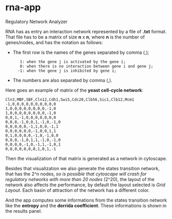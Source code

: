 # rna-app
Regulatory Network Analyzer

RNA has as entry an interaction network represented by a file of **.txt** format. That file has to be a matrix of size **n** x **n**, where **n** is the number of genes/nodes, and has the notation as follows:

- The first row is the names of the genes separated by comma (,);
     
         1: when the gene j is activated by the gene i;
         0: when there is no interaction between gene i and gene j;
        -1: when the gene j is inhibited by gene i;
- The numbers are also separated by comma (,).

Here goes an example of matrix of the **yeast cell-cycle network**:

    Cln3,MBF,SBF,Cln12,Cdh1,Swi5,Cdc20,Clb56,Sic1,Clb12,Mcm1
    -1,0,0,0,0,0,0,0,0,0,0
    1,0,0,0,0,0,0,0,0,-1,0
    1,0,0,0,0,0,0,0,0,-1,0
    0,0,1,-1,0,0,0,0,0,0,0
    0,0,0,-1,0,0,1,-1,0,-1,0
    0,0,0,0,0,-1,1,0,0,-1,1
    0,0,0,0,0,0,-1,0,0,1,1
    0,1,0,0,0,0,-1,0,-1,0,0
    0,0,0,-1,0,1,1,-1,0,-1,0
    0,0,0,0,-1,0,-1,1,-1,0,1
    0,0,0,0,0,0,0,1,0,1,-1

Then the visualization of that matrix is generated as a network in cytoscape.

Besides that visualization we also generate the states transition network, that has the 2^n nodes, *so is possible that cytoscape will crash for regulatory networks with more than 20 nodes* (2^20), the layout of the network also affects the performance, by default the layout selected is *Grid Layout*. Each basin of attraction of the network has a different color.

And the app computes some informations from the states transition network like the **entropy** and the **derrida coefficient**. These informations is shown in the results panel.

